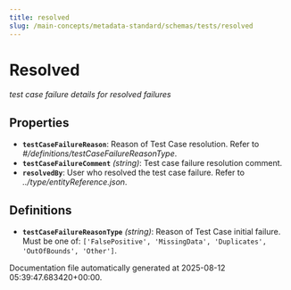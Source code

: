 ```yaml
---
title: resolved
slug: /main-concepts/metadata-standard/schemas/tests/resolved
---
```


# Resolved

*test case failure details for resolved failures*

## Properties

- **`testCaseFailureReason`**: Reason of Test Case resolution. Refer to *#/definitions/testCaseFailureReasonType*.
- **`testCaseFailureComment`** *(string)*: Test case failure resolution comment.
- **`resolvedBy`**: User who resolved the test case failure. Refer to *../type/entityReference.json*.
## Definitions

- **`testCaseFailureReasonType`** *(string)*: Reason of Test Case initial failure. Must be one of: `['FalsePositive', 'MissingData', 'Duplicates', 'OutOfBounds', 'Other']`.


Documentation file automatically generated at 2025-08-12 05:39:47.683420+00:00.
